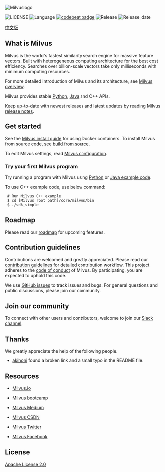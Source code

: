 
![Milvuslogo](https://github.com/milvus-io/docs/blob/master/assets/milvus_logo.png)


![LICENSE](https://img.shields.io/badge/license-Apache--2.0-brightgreen)
![Language](https://img.shields.io/badge/language-C%2B%2B-blue)
[![codebeat badge](https://codebeat.co/badges/e030a4f6-b126-4475-a938-4723d54ec3a7?style=plastic)](https://codebeat.co/projects/github-com-jinhai-cn-milvus-master)
![Release](https://img.shields.io/badge/release-v0.5.0-orange)
![Release_date](https://img.shields.io/badge/release_date-October-yellowgreen)

[中文版](README_CN.md) 

## What is Milvus

Milvus is the world's fastest similarity search engine for massive feature vectors. Built with heterogeneous computing architecture for the best cost efficiency. Searches over billion-scale vectors take only milliseconds with minimum computing resources.

For more detailed introduction of Milvus and its architecture, see [Milvus overview](https://www.milvus.io/docs/en/aboutmilvus/overview/).

Milvus provides stable [Python](https://pypi.org/project/pymilvus/), [Java](https://milvus-io.github.io/milvus-sdk-java/javadoc/io/milvus/client/package-summary.html) and C++ APIs. 

Keep up-to-date with newest releases and latest updates by reading Milvus [release notes](https://www.milvus.io/docs/en/release/v0.5.0/).

## Get started

See the [Milvus install guide](https://www.milvus.io/docs/en/userguide/install_milvus/) for using Docker containers. To install Milvus from source code, see [build from source](install.md).

To edit Milvus settings, read [Milvus configuration](https://www.milvus.io/docs/en/reference/milvus_config/).

### Try your first Milvus program

Try running a program with Milvus using [Python](https://www.milvus.io/docs/en/userguide/example_code/) or [Java example code](https://github.com/milvus-io/milvus-sdk-java/tree/master/examples). 

To use C++ example code, use below command:

```shell
 # Run Milvus C++ example
 $ cd [Milvus root path]/core/milvus/bin
 $ ./sdk_simple
```

## Roadmap

Please read our [roadmap](https://milvus.io/docs/en/roadmap/) for upcoming features.

## Contribution guidelines

Contributions are welcomed and greatly appreciated. Please read our [contribution guidelines](CONTRIBUTING.md) for detailed contribution workflow. This project adheres to the [code of conduct](CODE_OF_CONDUCT.md) of Milvus. By participating, you are expected to uphold this code.

We use [GitHub issues](https://github.com/milvus-io/milvus/issues/new/choose) to track issues and bugs. For general questions and public discussions, please join our community.

## Join our community

To connect with other users and contributors, welcome to join our [Slack channel](https://join.slack.com/t/milvusio/shared_invite/enQtNzY1OTQ0NDI3NjMzLWNmYmM1NmNjOTQ5MGI5NDhhYmRhMGU5M2NhNzhhMDMzY2MzNDdlYjM5ODQ5MmE3ODFlYzU3YjJkNmVlNDQ2ZTk). 

## Thanks

We greatly appreciate the help of the following people.

- [akihoni](https://github.com/akihoni) found a broken link and a small typo in the README file.

## Resources

- [Milvus.io](https://www.milvus.io)

- [Milvus bootcamp](https://github.com/milvus-io/bootcamp)

- [Milvus Medium](https://medium.com/@milvusio)

- [Milvus CSDN](https://zilliz.blog.csdn.net/)

- [Milvus Twitter](https://twitter.com/milvusio)

- [Milvus Facebook](https://www.facebook.com/io.milvus.5)

## License

[Apache License 2.0](LICENSE)


